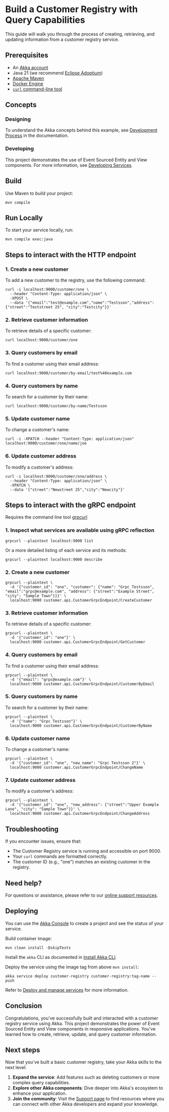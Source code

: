 # Build a Customer Registry with Query Capabilities

This guide will walk you through the process of creating, retrieving, and updating information from a customer registry service.

## Prerequisites

- An [Akka account](https://console.akka.io/register)
- Java 21 (we recommend [Eclipse Adoptium](https://adoptium.net/marketplace/))
- [Apache Maven](https://maven.apache.org/install.html)
- [Docker Engine](https://docs.docker.com/get-started/get-docker/)
- [`curl` command-line tool](https://curl.se/download.html)

## Concepts

### Designing

To understand the Akka concepts behind this example, see [Development Process](https://doc.akka.io/concepts/development-process.html) in the documentation.

### Developing

This project demonstrates the use of Event Sourced Entity and View components. For more information, see [Developing Services](https://doc.akka.io/java/index.html).

## Build

Use Maven to build your project:

```shell
mvn compile
```

## Run Locally

To start your service locally, run:

```shell
mvn compile exec:java
```

## Steps to interact with the HTTP endpoint

### 1. Create a new customer

To add a new customer to the registry, use the following command:

```shell
curl -i localhost:9000/customer/one \
  --header "Content-Type: application/json" \
  -XPOST \
  --data '{"email":"test@example.com","name":"Testsson","address":{"street":"Teststreet 25", "city":"Testcity"}}'
```

### 2. Retrieve customer information

To retrieve details of a specific customer:

```shell
curl localhost:9000/customer/one
```

### 3. Query customers by email

To find a customer using their email address:

```shell
curl localhost:9000/customer/by-email/test%40example.com
```

### 4. Query customers by name

To search for a customer by their name:

```shell
curl localhost:9000/customer/by-name/Testsson
```

### 5. Update customer name

To change a customer's name:

```shell
curl -i -XPATCH --header "Content-Type: application/json" localhost:9000/customer/one/name/joe
```

### 6. Update customer address

To modify a customer's address:

```shell
curl -i localhost:9000/customer/one/address \
  --header "Content-Type: application/json" \
  -XPATCH \
  --data '{"street":"Newstreet 25","city":"Newcity"}'
```

## Steps to interact with the gRPC endpoint

Requires the command line tool [grpcurl](https://github.com/fullstorydev/grpcurl)

### 1. Inspect what services are available using gRPC reflection

```shell
grpcurl --plaintext localhost:9000 list
```

Or a more detailed listing of each service and its methods:

```shell
grpcurl --plaintext localhost:9000 describe
```

### 2. Create a new customer

```shell
grpcurl --plaintext \
  -d '{"customer_id": "one", "customer": {"name": "Grpc Testsson", "email":"grpc@example.com", "address": {"street":"Example Street", "city": "Sample Town"}}}' \
  localhost:9000 customer.api.CustomerGrpcEndpoint/CreateCustomer
```

### 3. Retrieve customer information

To retrieve details of a specific customer:

```shell
grpcurl --plaintext \
  -d '{"customer_id": "one"}' \
  localhost:9000 customer.api.CustomerGrpcEndpoint/GetCustomer
```

### 4. Query customers by email

To find a customer using their email address:

```shell
grpcurl --plaintext \
  -d '{"email": "grpc@example.com"}' \
  localhost:9000 customer.api.CustomerGrpcEndpoint/CustomerByEmail
```

### 5. Query customers by name

To search for a customer by their name:

```shell
grpcurl --plaintext \
  -d '{"name": "Grpc Testsson"}' \
  localhost:9000 customer.api.CustomerGrpcEndpoint/CustomerByName
```

### 6. Update customer name

To change a customer's name:

```shell
grpcurl --plaintext \
  -d '{"customer_id": "one", "new_name": "Grpc Testsson 2"}' \
  localhost:9000 customer.api.CustomerGrpcEndpoint/ChangeName
```

### 7. Update customer address

To modify a customer's address:

```shell
grpcurl --plaintext \
  -d '{"customer_id": "one", "new_address": {"street":"Upper Example Lane", "city": "Sample Town"}}' \
  localhost:9000 customer.api.CustomerGrpcEndpoint/ChangeAddress
```


## Troubleshooting

If you encounter issues, ensure that:

- The Customer Registry service is running and accessible on port 9000.
- Your `curl` commands are formatted correctly.
- The customer ID (e.g., "one") matches an existing customer in the registry.

## Need help?

For questions or assistance, please refer to our [online support resources](https://doc.akka.io/support/index.html).

## Deploying

You can use the [Akka Console](https://console.akka.io) to create a project and see the status of your service.

Build container image:

```shell
mvn clean install -DskipTests
```

Install the `akka` CLI as documented in [Install Akka CLI](https://doc.akka.io/reference/cli/index.html).

Deploy the service using the image tag from above `mvn install`:

```shell
akka service deploy customer-registry customer-registry:tag-name --push
```

Refer to [Deploy and manage services](https://doc.akka.io/operations/services/deploy-service.html)
for more information.

## Conclusion

Congratulations, you've successfully built and interacted with a customer registry service using Akka. This project demonstrates the power of Event Sourced Entity and View components in responsive applications. You’ve learned how to create, retrieve, update, and query customer information.

## Next steps

Now that you've built a basic customer registry, take your Akka skills to the next level:

1. **Expand the service**: Add features such as deleting customers or more complex query capabilities.
2. **Explore other Akka components**: Dive deeper into Akka's ecosystem to enhance your application.
3. **Join the community**: Visit the [Support page](https://doc.akka.io/support/index.html) to find resources where you can connect with other Akka developers and expand your knowledge.
